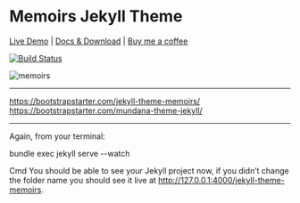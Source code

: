# Memoirs Jekyll Theme

[Live Demo](https://wowthemesnet.github.io/jekyll-theme-memoirs/) | [Docs & Download](https://bootstrapstarter.com/bootstrap-templates/jekyll-theme-memoirs/) |  [Buy me a coffee](https://www.wowthemes.net/donate/)

[![Build Status](https://travis-ci.org/AlexandrBasan/jekyll-theme-memoirs.svg?branch=master)](https://travis-ci.org/AlexandrBasan/jekyll-theme-memoirs)

![memoirs](https://bootstrapstarter.com/assets/img/themes/memoirs-jekyll.jpg)

_____________

https://bootstrapstarter.com/jekyll-theme-memoirs/
https://bootstrapstarter.com/mundana-theme-jekyll/

___________________


Again, from your terminal:

bundle exec jekyll serve --watch

Cmd
You should be able to see your Jekyll project now, if you didn’t change the folder name you should see it live at http://127.0.0.1:4000/jekyll-theme-memoirs.